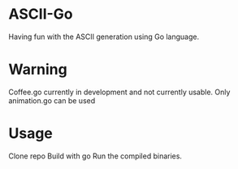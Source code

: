 # ASCII-Go
Having fun with the ASCII generation using Go language.

# Warning
Coffee.go currently in development and not currently usable.
Only animation.go can be used

# Usage
Clone repo
Build with go
Run the compiled binaries.
